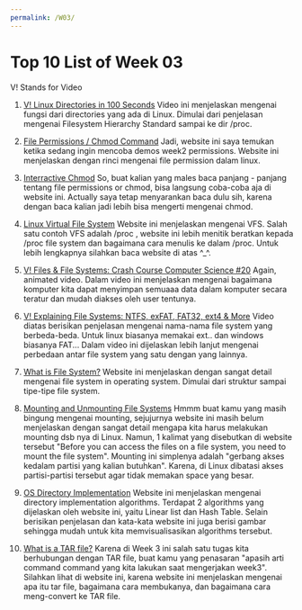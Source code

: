 ```yaml
---
permalink: /W03/
---
```


# Top 10 List of Week 03

V! Stands for Video 

1. [V! Linux Directories in 100 Seconds](https://www.youtube.com/watch?v=42iQKuQodW4)
    Video ini menjelaskan mengenai fungsi dari directories yang ada di Linux. Dimulai dari penjelasan mengenai Filesystem Hierarchy Standard sampai ke dir /proc.

2. [File Permissions / Chmod Command](https://linuxize.com/post/chmod-command-in-linux/)
    Jadi, website ini saya temukan ketika sedang ingin mencoba demos week2 permissions. Website ini menjelaskan dengan rinci mengenai file permission dalam linux.

3. [Interractive Chmod](https://chmodcommand.com/)
    So, buat kalian yang males baca panjang - panjang tentang file permissions or chmod, bisa langsung coba-coba aja di website ini. Actually saya tetap menyarankan baca dulu sih, karena dengan baca kalian jadi lebih bisa mengerti mengenai chmod.

4. [Linux Virtual File System](https://likegeeks.com/linux-virtual-file-system/)
    Website ini menjelaskan mengenai VFS. Salah satu contoh VFS adalah /proc , website ini lebih menitik beratkan kepada /proc file system dan bagaimana cara menulis ke dalam /proc. Untuk lebih lengkapnya silahkan baca website di atas ^_^.

5. [V! Files & File Systems: Crash Course Computer Science #20](https://www.youtube.com/watch?v=KN8YgJnShPM)
    Again, animated video. Dalam video ini menjelaskan mengenai bagaimana komputer kita dapat menyimpan semuaaa data dalam komputer secara teratur dan mudah diakses oleh user tentunya.

6. [V! Explaining File Systems: NTFS, exFAT, FAT32, ext4 & More](https://www.youtube.com/watch?v=_h30HBYxtws)
    Video diatas berisikan penjelasan mengenai nama-nama file system yang berbeda-beda. Untuk linux biasanya memakai ext.. dan windows biasanya FAT... Dalam video ini dijelaskan lebih lanjut mengenai perbedaan antar file system yang satu dengan yang lainnya.

7. [What is File System?](https://www.guru99.com/file-systems-operating-system.html)
    Website ini menjelaskan dengan sangat detail mengenai file system in operating system. Dimulai dari struktur sampai tipe-tipe file system.

8. [Mounting and Unmounting File Systems](https://docs.oracle.com/cd/E19455-01/805-7228/6j6q7ueup/index.html)
    Hmmm buat kamu yang masih bingung mengenai mounting, sejujurnya website ini masih belum menjelaskan dengan sangat detail mengapa kita harus melakukan mounting dsb nya di Linux. Namun, 1 kalimat yang disebutkan di website tersebut "Before you can access the files on a file system, you need to mount the file system". Mounting ini simplenya adalah "gerbang akses kedalam partisi yang kalian butuhkan". Karena, di Linux dibatasi akses partisi-partisi tersebut agar tidak memakan space yang besar.

9. [OS Directory Implementation](https://www.javatpoint.com/os-directory-implementation)
    Website ini menjelaskan mengenai directory implementation algorithms. Terdapat 2 algorithms yang dijelaskan oleh website ini, yaitu Linear list dan Hash Table. Selain berisikan penjelasan dan kata-kata website ini juga berisi gambar sehingga mudah untuk kita memvisualisasikan algorithms tersebut.  

10. [What is a TAR file?](https://www.lifewire.com/tar-file-2622386#:~:text=A%20TAR%20file%20is%20a,or%20Online%2DConvert.com)
     Karena di Week 3 ini salah satu tugas kita berhubungan dengan TAR file, buat kamu yang penasaran "apasih arti command command yang kita lakukan saat mengerjakan week3". Silahkan lihat di website ini, karena website ini menjelaskan mengenai apa itu tar file, bagaimana cara membukanya, dan bagaimana cara meng-convert ke TAR file.
